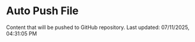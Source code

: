 # Auto Push File

Content that will be pushed to GitHub repository.
Last updated: 07/11/2025, 04:31:05 PM